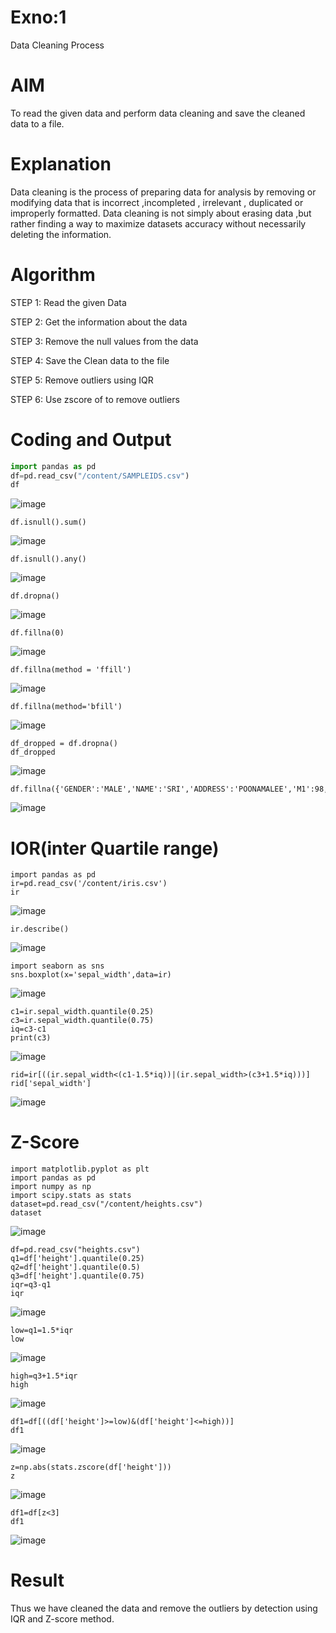 # Exno:1
Data Cleaning Process

# AIM
To read the given data and perform data cleaning and save the cleaned data to a file.

# Explanation
Data cleaning is the process of preparing data for analysis by removing or modifying data that is incorrect ,incompleted , irrelevant , duplicated or improperly formatted. Data cleaning is not simply about erasing data ,but rather finding a way to maximize datasets accuracy without necessarily deleting the information.

# Algorithm
STEP 1: Read the given Data

STEP 2: Get the information about the data

STEP 3: Remove the null values from the data

STEP 4: Save the Clean data to the file

STEP 5: Remove outliers using IQR

STEP 6: Use zscore of to remove outliers

# Coding and Output
```python
import pandas as pd
df=pd.read_csv("/content/SAMPLEIDS.csv")
df
```
![image](https://github.com/user-attachments/assets/d9eab364-a23b-4668-bbe9-31792f9db375)

```
df.isnull().sum()
```
![image](https://github.com/user-attachments/assets/b3470059-769f-4d8a-a641-198078cccc9f)
```
df.isnull().any()
```
![image](https://github.com/user-attachments/assets/492898a4-f5b2-43c7-930e-6a810f9f741d)
```
df.dropna()
```
![image](https://github.com/user-attachments/assets/5d18ca18-9fb3-44f3-9923-e80e0a7bbdb0)
```
df.fillna(0)
```
![image](https://github.com/user-attachments/assets/d2c41641-b4e8-4d90-b439-1a3cdc1f406c)
```
df.fillna(method = 'ffill')
```
![image](https://github.com/user-attachments/assets/b4bb32b7-1c8d-42ff-a0fc-f3d52a709cad)
```
df.fillna(method='bfill')
```
![image](https://github.com/user-attachments/assets/9608e086-9f8b-4a9c-a59c-b2e572a7607f)
```
df_dropped = df.dropna()
df_dropped
```
![image](https://github.com/user-attachments/assets/1d1605f7-874d-494e-b615-2300ec04faad)
```
df.fillna({'GENDER':'MALE','NAME':'SRI','ADDRESS':'POONAMALEE','M1':98,'M2':87,'M3':76,'M4':92,'TOTAL':305,'AVG':89.999999})
```
![image](https://github.com/user-attachments/assets/29107ff3-3ff8-46ac-a784-2184fe59bae0)


# IOR(inter Quartile range)


```
import pandas as pd
ir=pd.read_csv('/content/iris.csv')
ir
```
![image](https://github.com/user-attachments/assets/a6e43f3a-34b4-4af8-9826-da36756c4cd2)
```
ir.describe()
```
![image](https://github.com/user-attachments/assets/55b5a606-1f92-4f52-8967-f575558843f1)
```
import seaborn as sns
sns.boxplot(x='sepal_width',data=ir)
```
![image](https://github.com/user-attachments/assets/64a8726a-ae9d-4452-8ad9-96fdd655b994)
```
c1=ir.sepal_width.quantile(0.25)
c3=ir.sepal_width.quantile(0.75)
iq=c3-c1
print(c3)
```
![image](https://github.com/user-attachments/assets/76d1c706-f835-4fe5-a39d-d8efadf4e544)

```
rid=ir[((ir.sepal_width<(c1-1.5*iq))|(ir.sepal_width>(c3+1.5*iq)))]
rid['sepal_width']
```
![image](https://github.com/user-attachments/assets/b7960b1f-d3ea-4d2d-bc64-b8e567c560ba)

# Z-Score

```
import matplotlib.pyplot as plt
import pandas as pd
import numpy as np
import scipy.stats as stats
dataset=pd.read_csv("/content/heights.csv")
dataset
```
![image](https://github.com/user-attachments/assets/c8336556-1c7b-4021-8179-9abaedcd97b2)
```
df=pd.read_csv("heights.csv")
q1=df['height'].quantile(0.25)
q2=df['height'].quantile(0.5)
q3=df['height'].quantile(0.75)
iqr=q3-q1
iqr
```
![image](https://github.com/user-attachments/assets/afc3a5d4-4f0e-420c-9e9d-3e03638cbc69)
```
low=q1=1.5*iqr
low
```
![image](https://github.com/user-attachments/assets/e578622b-8daa-4e16-9770-01ac01dde1fa)
```
high=q3+1.5*iqr
high
```
![image](https://github.com/user-attachments/assets/cf3695ba-d49a-4f57-ad2b-b7ca3cc8a034)

```
df1=df[((df['height']>=low)&(df['height']<=high))]
df1
```
![image](https://github.com/user-attachments/assets/89ed60c9-75fd-4c12-8c63-c5de38a7f608)
```
z=np.abs(stats.zscore(df['height']))
z
```
![image](https://github.com/user-attachments/assets/322f4cb3-3e55-4fad-b6ef-51932fd43f7a)
```
df1=df[z<3]
df1
```
![image](https://github.com/user-attachments/assets/6cf8475b-349b-4f1d-81c7-647a2504d389)

# Result
Thus we have cleaned the data and remove the outliers by detection using IQR and Z-score method.
